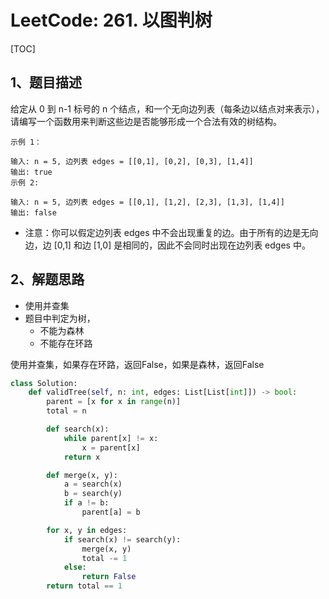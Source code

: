 # LeetCode: 261. 以图判树

[TOC]

## 1、题目描述

给定从 0 到 n-1 标号的 n 个结点，和一个无向边列表（每条边以结点对来表示），请编写一个函数用来判断这些边是否能够形成一个合法有效的树结构。

```
示例 1：

输入: n = 5, 边列表 edges = [[0,1], [0,2], [0,3], [1,4]]
输出: true
示例 2:

输入: n = 5, 边列表 edges = [[0,1], [1,2], [2,3], [1,3], [1,4]]
输出: false
```



- 注意：你可以假定边列表 edges 中不会出现重复的边。由于所有的边是无向边，边 [0,1] 和边 [1,0] 是相同的，因此不会同时出现在边列表 edges 中。



## 2、解题思路

- 使用并查集
- 题目中判定为树，
  - 不能为森林
  - 不能存在环路

使用并查集，如果存在环路，返回False，如果是森林，返回False



```python
class Solution:
    def validTree(self, n: int, edges: List[List[int]]) -> bool:
        parent = [x for x in range(n)]
        total = n

        def search(x):
            while parent[x] != x:
                x = parent[x]
            return x

        def merge(x, y):
            a = search(x)
            b = search(y)
            if a != b:
                parent[a] = b

        for x, y in edges:
            if search(x) != search(y):
                merge(x, y)
                total -= 1
            else:
                return False
        return total == 1
```


